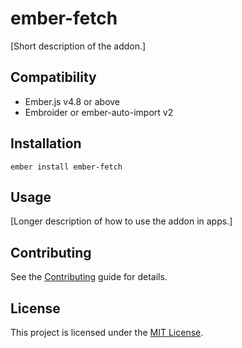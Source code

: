 # ember-fetch

[Short description of the addon.]

## Compatibility

- Ember.js v4.8 or above
- Embroider or ember-auto-import v2

## Installation

```
ember install ember-fetch
```

## Usage

[Longer description of how to use the addon in apps.]

## Contributing

See the [Contributing](CONTRIBUTING.md) guide for details.

## License

This project is licensed under the [MIT License](LICENSE.md).
